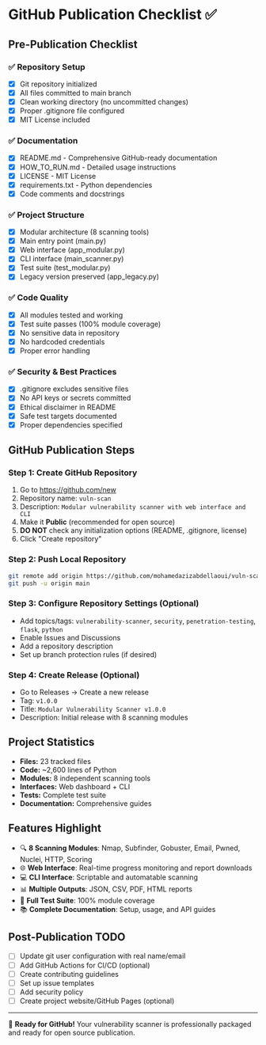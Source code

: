 # GitHub Publication Checklist ✅

## Pre-Publication Checklist

### ✅ Repository Setup
- [x] Git repository initialized
- [x] All files committed to main branch
- [x] Clean working directory (no uncommitted changes)
- [x] Proper .gitignore file configured
- [x] MIT License included

### ✅ Documentation
- [x] README.md - Comprehensive GitHub-ready documentation
- [x] HOW_TO_RUN.md - Detailed usage instructions
- [x] LICENSE - MIT License
- [x] requirements.txt - Python dependencies
- [x] Code comments and docstrings

### ✅ Project Structure
- [x] Modular architecture (8 scanning tools)
- [x] Main entry point (main.py)
- [x] Web interface (app_modular.py) 
- [x] CLI interface (main_scanner.py)
- [x] Test suite (test_modular.py)
- [x] Legacy version preserved (app_legacy.py)

### ✅ Code Quality
- [x] All modules tested and working
- [x] Test suite passes (100% module coverage)
- [x] No sensitive data in repository
- [x] No hardcoded credentials
- [x] Proper error handling

### ✅ Security & Best Practices
- [x] .gitignore excludes sensitive files
- [x] No API keys or secrets committed
- [x] Ethical disclaimer in README
- [x] Safe test targets documented
- [x] Proper dependencies specified

## GitHub Publication Steps

### Step 1: Create GitHub Repository
1. Go to https://github.com/new
2. Repository name: `vuln-scan`
3. Description: `Modular vulnerability scanner with web interface and CLI`
4. Make it **Public** (recommended for open source)
5. **DO NOT** check any initialization options (README, .gitignore, license)
6. Click "Create repository"

### Step 2: Push Local Repository
```bash
git remote add origin https://github.com/mohamedazizabdellaoui/vuln-scan.git
git push -u origin main
```

### Step 3: Configure Repository Settings (Optional)
- Add topics/tags: `vulnerability-scanner`, `security`, `penetration-testing`, `flask`, `python`
- Enable Issues and Discussions
- Add a repository description
- Set up branch protection rules (if desired)

### Step 4: Create Release (Optional)
- Go to Releases → Create a new release
- Tag: `v1.0.0`
- Title: `Modular Vulnerability Scanner v1.0.0`
- Description: Initial release with 8 scanning modules

## Project Statistics
- **Files:** 23 tracked files
- **Code:** ~2,600 lines of Python
- **Modules:** 8 independent scanning tools
- **Interfaces:** Web dashboard + CLI
- **Tests:** Complete test suite
- **Documentation:** Comprehensive guides

## Features Highlight
- 🔍 **8 Scanning Modules**: Nmap, Subfinder, Gobuster, Email, Pwned, Nuclei, HTTP, Scoring
- 🌐 **Web Interface**: Real-time progress monitoring and report downloads
- 💻 **CLI Interface**: Scriptable and automatable scanning
- 📊 **Multiple Outputs**: JSON, CSV, PDF, HTML reports
- 🧪 **Full Test Suite**: 100% module coverage
- 📚 **Complete Documentation**: Setup, usage, and API guides

## Post-Publication TODO
- [ ] Update git user configuration with real name/email
- [ ] Add GitHub Actions for CI/CD (optional)
- [ ] Create contributing guidelines
- [ ] Set up issue templates
- [ ] Add security policy
- [ ] Create project website/GitHub Pages (optional)

---

🎉 **Ready for GitHub!** Your vulnerability scanner is professionally packaged and ready for open source publication.
